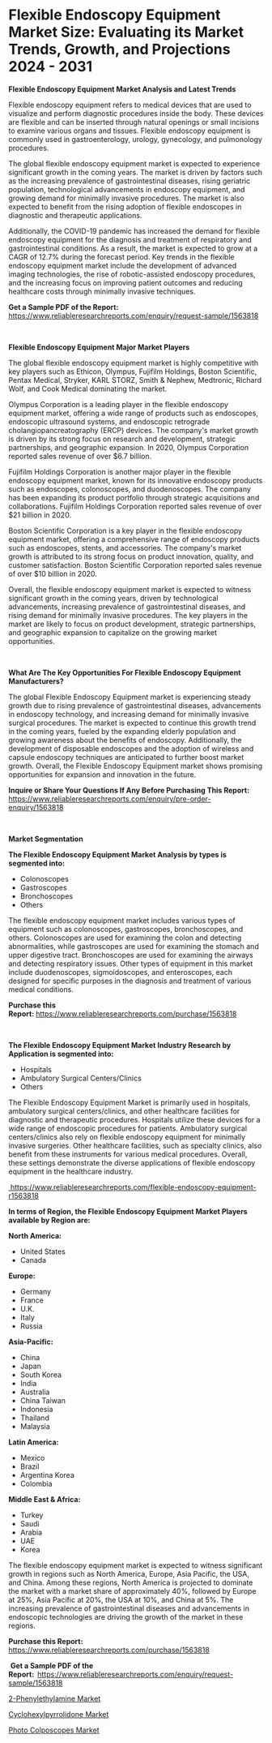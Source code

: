 <p><h1>Flexible Endoscopy Equipment Market Size: Evaluating its Market Trends, Growth, and Projections 2024 - 2031</h1></p><p><strong>Flexible Endoscopy Equipment Market Analysis and Latest Trends</strong></p>
<p><p>Flexible endoscopy equipment refers to medical devices that are used to visualize and perform diagnostic procedures inside the body. These devices are flexible and can be inserted through natural openings or small incisions to examine various organs and tissues. Flexible endoscopy equipment is commonly used in gastroenterology, urology, gynecology, and pulmonology procedures.</p><p>The global flexible endoscopy equipment market is expected to experience significant growth in the coming years. The market is driven by factors such as the increasing prevalence of gastrointestinal diseases, rising geriatric population, technological advancements in endoscopy equipment, and growing demand for minimally invasive procedures. The market is also expected to benefit from the rising adoption of flexible endoscopes in diagnostic and therapeutic applications.</p><p>Additionally, the COVID-19 pandemic has increased the demand for flexible endoscopy equipment for the diagnosis and treatment of respiratory and gastrointestinal conditions. As a result, the market is expected to grow at a CAGR of 12.7% during the forecast period. Key trends in the flexible endoscopy equipment market include the development of advanced imaging technologies, the rise of robotic-assisted endoscopy procedures, and the increasing focus on improving patient outcomes and reducing healthcare costs through minimally invasive techniques.</p></p>
<p><strong>Get a Sample PDF of the Report:&nbsp;</strong> <a href="https://www.reliableresearchreports.com/enquiry/request-sample/1563818">https://www.reliableresearchreports.com/enquiry/request-sample/1563818</a></p>
<p>&nbsp;</p>
<p><strong>Flexible Endoscopy Equipment Major Market Players</strong></p>
<p><p>The global flexible endoscopy equipment market is highly competitive with key players such as Ethicon, Olympus, Fujifilm Holdings, Boston Scientific, Pentax Medical, Stryker, KARL STORZ, Smith & Nephew, Medtronic, Richard Wolf, and Cook Medical dominating the market.</p><p>Olympus Corporation is a leading player in the flexible endoscopy equipment market, offering a wide range of products such as endoscopes, endoscopic ultrasound systems, and endoscopic retrograde cholangiopancreatography (ERCP) devices. The company's market growth is driven by its strong focus on research and development, strategic partnerships, and geographic expansion. In 2020, Olympus Corporation reported sales revenue of over $6.7 billion.</p><p>Fujifilm Holdings Corporation is another major player in the flexible endoscopy equipment market, known for its innovative endoscopy products such as endoscopes, colonoscopes, and duodenoscopes. The company has been expanding its product portfolio through strategic acquisitions and collaborations. Fujifilm Holdings Corporation reported sales revenue of over $21 billion in 2020.</p><p>Boston Scientific Corporation is a key player in the flexible endoscopy equipment market, offering a comprehensive range of endoscopy products such as endoscopes, stents, and accessories. The company's market growth is attributed to its strong focus on product innovation, quality, and customer satisfaction. Boston Scientific Corporation reported sales revenue of over $10 billion in 2020.</p><p>Overall, the flexible endoscopy equipment market is expected to witness significant growth in the coming years, driven by technological advancements, increasing prevalence of gastrointestinal diseases, and rising demand for minimally invasive procedures. The key players in the market are likely to focus on product development, strategic partnerships, and geographic expansion to capitalize on the growing market opportunities.</p></p>
<p>&nbsp;</p>
<p><strong>What Are The Key Opportunities For Flexible Endoscopy Equipment Manufacturers?</strong></p>
<p><p>The global Flexible Endoscopy Equipment market is experiencing steady growth due to rising prevalence of gastrointestinal diseases, advancements in endoscopy technology, and increasing demand for minimally invasive surgical procedures. The market is expected to continue this growth trend in the coming years, fueled by the expanding elderly population and growing awareness about the benefits of endoscopy. Additionally, the development of disposable endoscopes and the adoption of wireless and capsule endoscopy techniques are anticipated to further boost market growth. Overall, the Flexible Endoscopy Equipment market shows promising opportunities for expansion and innovation in the future.</p></p>
<p><strong>Inquire or Share Your Questions If Any Before Purchasing This Report:</strong> <a href="https://www.reliableresearchreports.com/enquiry/pre-order-enquiry/1563818">https://www.reliableresearchreports.com/enquiry/pre-order-enquiry/1563818</a></p>
<p>&nbsp;</p>
<p><strong>Market Segmentation</strong></p>
<p><strong>The Flexible Endoscopy Equipment Market Analysis by types is segmented into:</strong></p>
<p><ul><li>Colonoscopes</li><li>Gastroscopes</li><li>Bronchoscopes</li><li>Others</li></ul></p>
<p><p>The flexible endoscopy equipment market includes various types of equipment such as colonoscopes, gastroscopes, bronchoscopes, and others. Colonoscopes are used for examining the colon and detecting abnormalities, while gastroscopes are used for examining the stomach and upper digestive tract. Bronchoscopes are used for examining the airways and detecting respiratory issues. Other types of equipment in this market include duodenoscopes, sigmoidoscopes, and enteroscopes, each designed for specific purposes in the diagnosis and treatment of various medical conditions.</p></p>
<p><strong>Purchase this Report:&nbsp;</strong><a href="https://www.reliableresearchreports.com/purchase/1563818">https://www.reliableresearchreports.com/purchase/1563818</a></p>
<p>&nbsp;</p>
<p><strong>The Flexible Endoscopy Equipment Market Industry Research by Application is segmented into:</strong></p>
<p><ul><li>Hospitals</li><li>Ambulatory Surgical Centers/Clinics</li><li>Others</li></ul></p>
<p><p>The Flexible Endoscopy Equipment Market is primarily used in hospitals, ambulatory surgical centers/clinics, and other healthcare facilities for diagnostic and therapeutic procedures. Hospitals utilize these devices for a wide range of endoscopic procedures for patients. Ambulatory surgical centers/clinics also rely on flexible endoscopy equipment for minimally invasive surgeries. Other healthcare facilities, such as specialty clinics, also benefit from these instruments for various medical procedures. Overall, these settings demonstrate the diverse applications of flexible endoscopy equipment in the healthcare industry.</p></p>
<p><a href="https://www.reliableresearchreports.com/flexible-endoscopy-equipment-r1563818">&nbsp;https://www.reliableresearchreports.com/flexible-endoscopy-equipment-r1563818</a></p>
<p><strong>In terms of Region, the Flexible Endoscopy Equipment Market Players available by Region are:</strong></p>
<p>
    <p> <strong> North America: </strong>
        <ul>
            <li>United States</li>
            <li>Canada</li>
        </ul>
        </p> 
    <p> <strong> Europe: </strong>
        <ul>
            <li>Germany</li>
            <li>France</li>
            <li>U.K.</li>
            <li>Italy</li>
            <li>Russia</li>
        </ul>
        </p> 
    <p> <strong> Asia-Pacific: </strong>
        <ul>
            <li>China</li>
            <li>Japan</li>
            <li>South Korea</li>
            <li>India</li>
            <li>Australia</li>
            <li>China Taiwan</li>
            <li>Indonesia</li>
            <li>Thailand</li>
            <li>Malaysia</li>
        </ul>
        </p> 
    <p> <strong> Latin America: </strong>
        <ul>
            <li>Mexico</li>
            <li>Brazil</li>
            <li>Argentina Korea</li>
            <li>Colombia</li>
        </ul>
        </p> 
    <p> <strong> Middle East & Africa: </strong>
        <ul>
            <li>Turkey</li>
            <li>Saudi</li>
            <li>Arabia</li>
            <li>UAE</li>
            <li>Korea</li>
        </ul>
    </p>
    </p>
<p><p>The flexible endoscopy equipment market is expected to witness significant growth in regions such as North America, Europe, Asia Pacific, the USA, and China. Among these regions, North America is projected to dominate the market with a market share of approximately 40%, followed by Europe at 25%, Asia Pacific at 20%, the USA at 10%, and China at 5%. The increasing prevalence of gastrointestinal diseases and advancements in endoscopic technologies are driving the growth of the market in these regions.</p></p>
<p><strong>Purchase this Report: </strong><a href="https://www.reliableresearchreports.com/purchase/1563818">https://www.reliableresearchreports.com/purchase/1563818</a></p>
<p>&nbsp;<strong>Get a Sample PDF of the Report:&nbsp;&nbsp;</strong><a href="https://www.reliableresearchreports.com/enquiry/request-sample/1563818">https://www.reliableresearchreports.com/enquiry/request-sample/1563818</a></p>
<p><strong></strong></p>
<p><p><a href="https://frill-swim-3cd.notion.site/2-Phenylethylamine-Market-Insights-into-Market-CAGR-Market-Trends-and-Growth-Strategies-42ef56f12ddc4a8aabc421a5f0075815">2-Phenylethylamine Market</a></p><p><a href="https://cautious-neon-760.notion.site/Cyclohexylpyrrolidone-Market-Research-Report-Its-History-and-Forecast-2024-to-2031-74d455bddcad4feda5ca21095835d968">Cyclohexylpyrrolidone Market</a></p><p><a href="https://github.com/ashman753/Market-Research-Report-List-1/blob/main/photo-colposcopes-market.md">Photo Colposcopes Market</a></p></p>